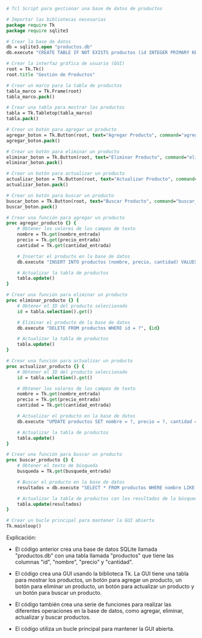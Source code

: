 ```tcl
# Tcl Script para gestionar una base de datos de productos

# Importar las bibliotecas necesarias
package require Tk
package require sqlite3

# Crear la base de datos
db = sqlite3.open "productos.db"
db.execute "CREATE TABLE IF NOT EXISTS productos (id INTEGER PRIMARY KEY, nombre TEXT, precio REAL, cantidad INTEGER)"

# Crear la interfaz gráfica de usuario (GUI)
root = Tk.Tk()
root.title "Gestión de Productos"

# Crear un marco para la tabla de productos
tabla_marco = Tk.Frame(root)
tabla_marco.pack()

# Crear una tabla para mostrar los productos
tabla = Tk.Tabletop(tabla_marco)
tabla.pack()

# Crear un botón para agregar un producto
agregar_boton = Tk.Button(root, text="Agregar Producto", command="agregar_producto")
agregar_boton.pack()

# Crear un botón para eliminar un producto
eliminar_boton = Tk.Button(root, text="Eliminar Producto", command="eliminar_producto")
eliminar_boton.pack()

# Crear un botón para actualizar un producto
actualizar_boton = Tk.Button(root, text="Actualizar Producto", command="actualizar_producto")
actualizar_boton.pack()

# Crear un botón para buscar un producto
buscar_boton = Tk.Button(root, text="Buscar Producto", command="buscar_producto")
buscar_boton.pack()

# Crear una función para agregar un producto
proc agregar_producto {} {
    # Obtener los valores de los campos de texto
    nombre = Tk.get(nombre_entrada)
    precio = Tk.get(precio_entrada)
    cantidad = Tk.get(cantidad_entrada)

    # Insertar el producto en la base de datos
    db.execute "INSERT INTO productos (nombre, precio, cantidad) VALUES (?, ?, ?)", {nombre, precio, cantidad}

    # Actualizar la tabla de productos
    tabla.update()
}

# Crear una función para eliminar un producto
proc eliminar_producto {} {
    # Obtener el ID del producto seleccionado
    id = tabla.selection().get()

    # Eliminar el producto de la base de datos
    db.execute "DELETE FROM productos WHERE id = ?", {id}

    # Actualizar la tabla de productos
    tabla.update()
}

# Crear una función para actualizar un producto
proc actualizar_producto {} {
    # Obtener el ID del producto seleccionado
    id = tabla.selection().get()

    # Obtener los valores de los campos de texto
    nombre = Tk.get(nombre_entrada)
    precio = Tk.get(precio_entrada)
    cantidad = Tk.get(cantidad_entrada)

    # Actualizar el producto en la base de datos
    db.execute "UPDATE productos SET nombre = ?, precio = ?, cantidad = ? WHERE id = ?", {nombre, precio, cantidad, id}

    # Actualizar la tabla de productos
    tabla.update()
}

# Crear una función para buscar un producto
proc buscar_producto {} {
    # Obtener el texto de búsqueda
    busqueda = Tk.get(busqueda_entrada)

    # Buscar el producto en la base de datos
    resultados = db.execute "SELECT * FROM productos WHERE nombre LIKE ?", {"%$busqueda%"}

    # Actualizar la tabla de productos con los resultados de la búsqueda
    tabla.update(resultados)
}

# Crear un bucle principal para mantener la GUI abierta
Tk.mainloop()
```

Explicación:

* El código anterior crea una base de datos SQLite llamada "productos.db" con una tabla llamada "productos" que tiene las columnas "id", "nombre", "precio" y "cantidad".


* El código crea una GUI usando la biblioteca Tk. La GUI tiene una tabla para mostrar los productos, un botón para agregar un producto, un botón para eliminar un producto, un botón para actualizar un producto y un botón para buscar un producto.


* El código también crea una serie de funciones para realizar las diferentes operaciones en la base de datos, como agregar, eliminar, actualizar y buscar productos.


* El código utiliza un bucle principal para mantener la GUI abierta.